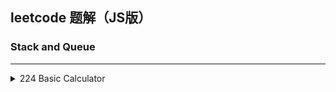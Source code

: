 ## leetcode 题解（JS版）

### Stack and Queue
-----

<details>
<summary>
224 Basic Calculator
</summary>

[question](https://leetcode.com/problems/basic-calculator/description/)


Implement a basic calculator to evaluate a simple expression string.

The expression string may contain open ( and closing parentheses ), the plus + or minus sign -, non-negative integers and empty spaces .

You may assume that the given expression is always valid.


[answer](./answers/basic-calculator.js)


```js

var Stack = function () {
  this.data = [];
}
Stack.prototype.push = function (v) {
  this.data.push(v);
}
Stack.prototype.pop = function () {
  return this.data.pop();
}
Stack.prototype.top = function () {
  return this.data[this.data.length - 1];
}
Stack.prototype.size = function () {
  return this.data.length;
}
Stack.prototype.empty = function () {
  return !this.data.length;
}

var compute = function (numberStack, operationStack) {
  if (numberStack.size() < 2) return;
  var num2 = numberStack.top();
  numberStack.pop();
  var num1 = numberStack.top();
  numberStack.pop();

  if (operationStack.top() === '+') {
    numberStack.push(num1 + num2);
  } else if (operationStack.top() === '-') {
    numberStack.push(num1 - num2);
  }

  operationStack.pop();
}

var isNum = function (s) {
  return s >= 0 && s <= 9
}

var calculate = function (str) {
  var STATE_BEGIN = 0;
  var NUMBER_STATE = 1;
  var OPERATION_STATE = 2;

  var numberStack = new Stack();
  var operationStack = new Stack();

  var state = STATE_BEGIN;
  var number = 0;
  var compuateFlag = false;

  for (var i = 0; i < str.length; i++) {
    var curr = str[i]
    if (curr === ' ') continue;

    switch (state) {
      case STATE_BEGIN:
        state = isNum(curr) ? NUMBER_STATE : OPERATION_STATE;
        i--;
        break;
      case NUMBER_STATE:
        if (isNum(curr)) {
          number = number * 10 + (+curr);
        } else {
          numberStack.push(number);
          if (compuateFlag) compute(numberStack, operationStack);
          number = 0;
          i--;
          state = OPERATION_STATE
        }
        break;
      case OPERATION_STATE:
        if (curr === '+' || curr === '-') {
          operationStack.push(curr);
          compuateFlag = true;
        } else if (curr === '(') {
          state = NUMBER_STATE;
          compuateFlag = false;
        } else if (isNum(curr)) {
          state = NUMBER_STATE;
          i--;
        } else if (curr === ')') {
          compute(numberStack, operationStack);
        }
        break;
    }
  }

  if (number !== 0) {
    numberStack.push(number)
    compute(numberStack, operationStack)
  } else if (number === 0 && numberStack.empty()) {
    return 0
  }

  return numberStack.top()
}

```

<details>
